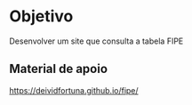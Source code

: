 # Objetivo
Desenvolver um site que consulta a tabela FIPE



## Material de apoio
https://deividfortuna.github.io/fipe/
